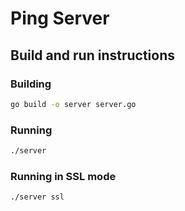 # Ping Server

## Build and run instructions

### Building

```bash
go build -o server server.go
```

### Running

```bash
./server
```

### Running in SSL mode

```bash
./server ssl
```

